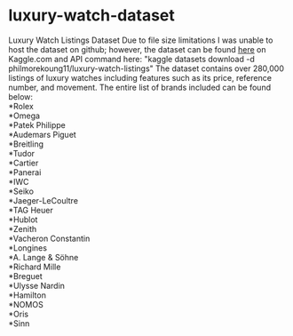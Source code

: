 # luxury-watch-dataset
Luxury Watch Listings Dataset
Due to file size limitations I was unable to host the dataset on github; however, the dataset can be found <u>[here](https://www.kaggle.com/datasets/philmorekoung11/luxury-watch-listings)</u> on Kaggle.com and API command here: "kaggle datasets download -d philmorekoung11/luxury-watch-listings"
The dataset contains over 280,000 listings of luxury watches including features such as its price, reference number, and movement. The entire list of brands included can be found below:  <br>
*Rolex  <br>
*Omega   <br>
*Patek Philippe   <br>
*Audemars Piguet   <br>
*Breitling  <br>
*Tudor   <br>
*Cartier   <br>
*Panerai   <br>
*IWC   <br>
*Seiko   <br>
*Jaeger-LeCoultre  <br>
*TAG Heuer   <br>
*Hublot   <br>
*Zenith   <br>
*Vacheron Constantin   <br>
*Longines   <br>
*A. Lange & Söhne   <br>
*Richard Mille   <br>
*Breguet   <br>
*Ulysse Nardin   <br>
*Hamilton   <br>
*NOMOS   <br>
*Oris   <br>
*Sinn  <br>
